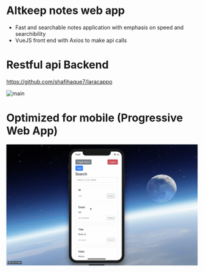 # Altkeep notes web app
- Fast and searchable notes application with emphasis on speed and searchibility 
- VueJS front end with Axios to make api calls 

# Restful api Backend 
https://github.com/shafihaque7/laracappo

![main](https://github.com/shafihaque7/shafihaque7.github.io/blob/master/demo1.gif)









# Optimized for mobile (Progressive Web App) 

![main](https://github.com/shafihaque7/shafihaque7.github.io/blob/master/demoMobile.gif)
